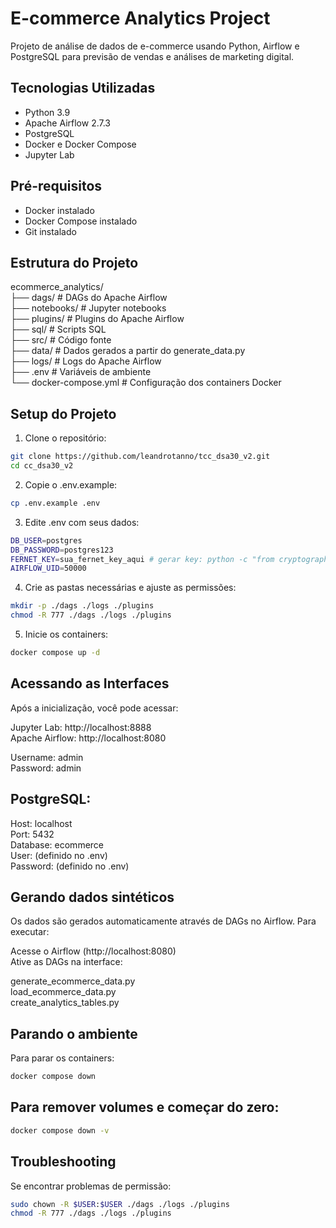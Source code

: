 # E-commerce Analytics Project

Projeto de análise de dados de e-commerce usando Python, Airflow e PostgreSQL para previsão de vendas e análises de marketing digital.

## Tecnologias Utilizadas
- Python 3.9
- Apache Airflow 2.7.3
- PostgreSQL
- Docker e Docker Compose
- Jupyter Lab

## Pré-requisitos
- Docker instalado
- Docker Compose instalado
- Git instalado

## Estrutura do Projeto
ecommerce_analytics/ \
├── dags/                 # DAGs do Apache Airflow \
├── notebooks/            # Jupyter notebooks \
├── plugins/              # Plugins do Apache Airflow \
├── sql/                  # Scripts SQL \
├── src/                  # Código fonte \
├── data/                 # Dados gerados a partir do generate_data.py \
├── logs/                 # Logs do Apache Airflow \
├── .env                  # Variáveis de ambiente \
└── docker-compose.yml    # Configuração dos containers Docker

## Setup do Projeto

1. Clone o repositório:
```bash
git clone https://github.com/leandrotanno/tcc_dsa30_v2.git
cd cc_dsa30_v2
```
2. Copie o .env.example:
```bash
cp .env.example .env
```

3. Edite .env com seus dados:
```bash
DB_USER=postgres
DB_PASSWORD=postgres123
FERNET_KEY=sua_fernet_key_aqui # gerar key: python -c "from cryptography.fernet import Fernet; print(Fernet.generate_key().decode())"
AIRFLOW_UID=50000
```

4. Crie as pastas necessárias e ajuste as permissões:
```bash
mkdir -p ./dags ./logs ./plugins
chmod -R 777 ./dags ./logs ./plugins
```

5. Inicie os containers:
```bash
docker compose up -d
```

## Acessando as Interfaces
Após a inicialização, você pode acessar:

Jupyter Lab: http://localhost:8888 \
Apache Airflow: http://localhost:8080

Username: admin \
Password: admin


## PostgreSQL:

Host: localhost \
Port: 5432 \
Database: ecommerce \
User: (definido no .env) \
Password: (definido no .env)



## Gerando dados sintéticos
Os dados são gerados automaticamente através de DAGs no Airflow. Para executar:

Acesse o Airflow (http://localhost:8080) \
Ative as DAGs na interface:

generate_ecommerce_data.py \
load_ecommerce_data.py \
create_analytics_tables.py

## Parando o ambiente
Para parar os containers:
```bash
docker compose down
```

## Para remover volumes e começar do zero:
```bash
docker compose down -v
```

## Troubleshooting

Se encontrar problemas de permissão:
```bash
sudo chown -R $USER:$USER ./dags ./logs ./plugins
chmod -R 777 ./dags ./logs ./plugins
```
